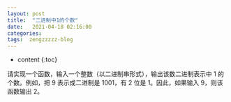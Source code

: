 ```yaml
---
layout: post
title:  "二进制中1的个数"
date:   2021-04-18 02:16:00
categories: 
tags:  zengzzzzz-blog
---
```


* content
{:toc}

请实现一个函数，输入一个整数（以二进制串形式），输出该数二进制表示中 1 的个数。例如，把 9&nbsp;表示成二进制是 1001，有 2 位是 1。因此，如果输入 9，则该函数输出 2。  
  
&nbsp;  
&nbsp;  
&nbsp;  
&nbsp;  
&nbsp;  
&nbsp;  
&nbsp;  
&nbsp;  
&nbsp;
